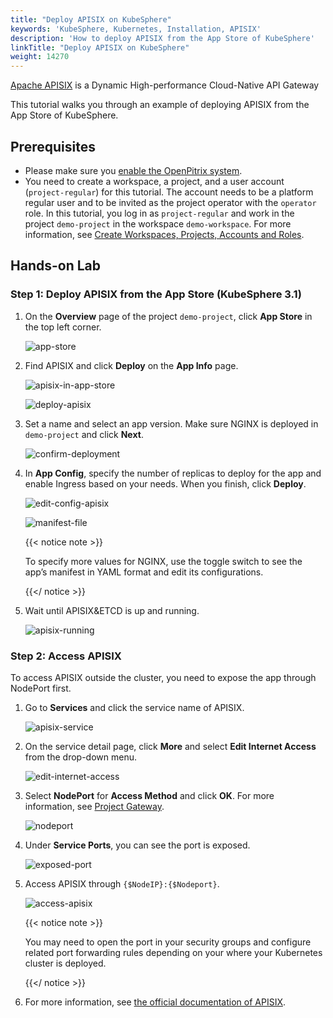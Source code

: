 ```yaml
---
title: "Deploy APISIX on KubeSphere"
keywords: 'KubeSphere, Kubernetes, Installation, APISIX'
description: 'How to deploy APISIX from the App Store of KubeSphere'
linkTitle: "Deploy APISIX on KubeSphere"
weight: 14270
---
```


[Apache APISIX](https://apisix.apache.org/) is a Dynamic High-performance Cloud-Native API Gateway

This tutorial walks you through an example of deploying APISIX from the App Store of KubeSphere.

## Prerequisites

- Please make sure you [enable the OpenPitrix system](../../../pluggable-components/app-store/).
- You need to create a workspace, a project, and a user account (`project-regular`) for this tutorial. The account needs to be a platform regular user and to be invited as the project operator with the `operator` role. In this tutorial, you log in as `project-regular` and work in the project `demo-project` in the workspace `demo-workspace`. For more information, see [Create Workspaces, Projects, Accounts and Roles](../../../quick-start/create-workspace-and-project/).

## Hands-on Lab

### Step 1: Deploy APISIX from the App Store (KubeSphere 3.1)

1. On the **Overview** page of the project `demo-project`, click **App Store** in the top left corner.

   ![app-store](/images/docs/appstore/built-in-apps/nginx-app/app-store.jpg)

2. Find APISIX and click **Deploy** on the **App Info** page.

   ![apisix-in-app-store](/images/docs/appstore/built-in-apps/nginx-app/nginx-in-app-store.jpg)

   ![deploy-apisix](/images/docs/appstore/built-in-apps/nginx-app/deploy-nginx.jpg)

3. Set a name and select an app version. Make sure NGINX is deployed in `demo-project` and click **Next**.

   ![confirm-deployment](/images/docs/appstore/built-in-apps/nginx-app/confirm-deployment.jpg)

4. In **App Config**, specify the number of replicas to deploy for the app and enable Ingress based on your needs. When you finish, click **Deploy**.

   ![edit-config-apisix](/images/docs/appstore/built-in-apps/nginx-app/edit-config-nginx.jpg)

   ![manifest-file](/images/docs/appstore/built-in-apps/nginx-app/manifest-file.jpg)

   {{< notice note >}}

   To specify more values for NGINX, use the toggle switch to see the app’s manifest in YAML format and edit its configurations. 

   {{</ notice >}}

5. Wait until APISIX&ETCD is up and running.

   ![apisix-running](/images/docs/appstore/built-in-apps/nginx-app/nginx-running.jpg)

### Step 2: Access APISIX

To access APISIX outside the cluster, you need to expose the app through NodePort first.

1. Go to **Services** and click the service name of APISIX.

   ![apisix-service](/images/docs/appstore/built-in-apps/nginx-app/nginx-service.jpg)

2. On the service detail page, click **More** and select **Edit Internet Access** from the drop-down menu.

   ![edit-internet-access](/images/docs/appstore/built-in-apps/nginx-app/edit-internet-access.jpg)

3. Select **NodePort** for **Access Method** and click **OK**. For more information, see [Project Gateway](../../../project-administration/project-gateway/).

   ![nodeport](/images/docs/appstore/built-in-apps/nginx-app/nodeport.jpg)

4. Under **Service Ports**, you can see the port is exposed.

   ![exposed-port](/images/docs/appstore/built-in-apps/nginx-app/exposed-port.jpg)

5. Access APISIX through `{$NodeIP}:{$Nodeport}`.

   ![access-apisix](/images/docs/appstore/built-in-apps/nginx-app/access-nginx.jpg)

   {{< notice note >}}

   You may need to open the port in your security groups and configure related port forwarding rules depending on your where your Kubernetes cluster is deployed.

   {{</ notice >}} 

6. For more information, see [the official documentation of APISIX](https://github.com/apache/apisix/blob/master/doc/README.md).

